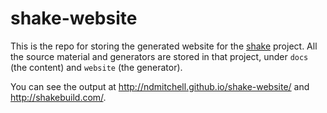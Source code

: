 # shake-website

This is the repo for storing the generated website for the [shake](https://github.com/ndmitchell/shake) project. All the source material and generators are stored in that project, under `docs` (the content) and `website` (the generator).

You can see the output at http://ndmitchell.github.io/shake-website/ and http://shakebuild.com/.

